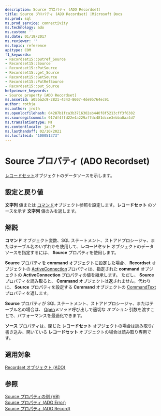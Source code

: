 ```yaml
---
description: Source プロパティ (ADO Recordset)
title: Source プロパティ (ADO Recordset) |Microsoft Docs
ms.prod: sql
ms.prod_service: connectivity
ms.technology: ado
ms.custom: ''
ms.date: 01/19/2017
ms.reviewer: ''
ms.topic: reference
apitype: COM
f1_keywords:
- Recordset15::putref_Source
- Recordset15::Source
- Recordset15::PutSource
- Recordset15::get_Source
- Recordset15::GetSource
- Recordset15::PutRefSource
- Recordset15::put_Source
helpviewer_keywords:
- Source property [ADO Recordset]
ms.assetid: a05ba2c9-2821-4343-8607-4de9b764ec91
author: rothja
ms.author: jroth
ms.openlocfilehash: 04287b1fca3b3716302ab440f8f5213cff3f6302
ms.sourcegitcommit: 917df4ffd22e4a229af7dc481dcce3ebba0aa4d7
ms.translationtype: MT
ms.contentlocale: ja-JP
ms.lasthandoff: 02/10/2021
ms.locfileid: "100051373"
---
```

# <a name="source-property-ado-recordset"></a>Source プロパティ (ADO Recordset)
[レコードセット](./recordset-object-ado.md)オブジェクトのデータソースを示します。  
  
## <a name="settings-and-return-values"></a>設定と戻り値  
 **文字列** 値または [コマンド](./command-object-ado.md)オブジェクト参照を設定します。**レコードセット** のソースを示す **文字列** 値のみを返します。  
  
## <a name="remarks"></a>解説  
 **コマンド** オブジェクト変数、SQL ステートメント、ストアドプロシージャ、またはテーブル名のいずれかを使用して、**レコードセット** オブジェクトのデータソースを指定するには、 **Source** プロパティを使用します。  
  
 **Source** プロパティを **command** オブジェクトに設定した場合、 **Recordset** オブジェクトの [ActiveConnection](./activeconnection-property-ado.md)プロパティは、指定された **command** オブジェクトの **ActiveConnection** プロパティの値を継承します。 ただし、 **Source** プロパティを読み取ると、 **Command** オブジェクトは返されません。代わりに、 **Source** プロパティを設定する **Command** オブジェクトの [CommandText](./commandtext-property-ado.md)プロパティを返します。  
  
 **Source** プロパティが SQL ステートメント、ストアドプロシージャ、またはテーブル名の場合は、 [Open](./open-method-ado-recordset.md)メソッド呼び出しで適切な *オプション* 引数を渡すことで、パフォーマンスを最適化できます。  
  
 **ソース** プロパティは、閉じた **レコードセット** オブジェクトの場合は読み取り/書き込み、開いている **レコードセット** オブジェクトの場合は読み取り専用です。  
  
## <a name="applies-to"></a>適用対象  
 [Recordset オブジェクト (ADO)](./recordset-object-ado.md)  
  
## <a name="see-also"></a>参照  
 [Source プロパティの例 (VB)](./source-property-example-vb.md)   
 [Source プロパティ (ADO Error)](./source-property-ado-error.md)   
 [Source プロパティ (ADO Record)](./source-property-ado-record.md)